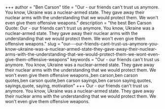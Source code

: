 +++
author = "Ben Carson"
title = "Our - our friends can't trust us anymore. You know, Ukraine was a nuclear-armed state. They gave away their nuclear arms with the understanding that we would protect them. We won't even give them offensive weapons."
description = "the best Ben Carson Quote: Our - our friends can't trust us anymore. You know, Ukraine was a nuclear-armed state. They gave away their nuclear arms with the understanding that we would protect them. We won't even give them offensive weapons."
slug = "our---our-friends-cant-trust-us-anymore-you-know-ukraine-was-a-nuclear-armed-state-they-gave-away-their-nuclear-arms-with-the-understanding-that-we-would-protect-them-we-wont-even-give-them-offensive-weapons"
keywords = "Our - our friends can't trust us anymore. You know, Ukraine was a nuclear-armed state. They gave away their nuclear arms with the understanding that we would protect them. We won't even give them offensive weapons.,ben carson,ben carson quotes,ben carson quote,ben carson sayings,ben carson saying,quotes, sayings,quote, saying, motivation"
+++
Our - our friends can't trust us anymore. You know, Ukraine was a nuclear-armed state. They gave away their nuclear arms with the understanding that we would protect them. We won't even give them offensive weapons.
